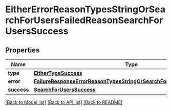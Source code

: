 # EitherErrorReasonTypesStringOrSearchForUsersFailedReasonSearchForUsersSuccess

## Properties
Name | Type | Description | Notes
------------ | ------------- | ------------- | -------------
**type** | [**EitherTypeSuccess**](EitherTypeSuccess.md) |  | 
**error** | [**FailureResponseErrorReasonTypesStringOrSearchForUsersFailedReasonError**](FailureResponseErrorReasonTypesStringOrSearchForUsersFailedReasonError.md) |  | 
**success** | [**SearchForUsersSuccess**](SearchForUsersSuccess.md) |  | 

[[Back to Model list]](../README.md#documentation-for-models) [[Back to API list]](../README.md#documentation-for-api-endpoints) [[Back to README]](../README.md)


